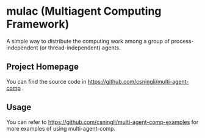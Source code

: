 # mulac (Multiagent Computing Framework) 

A simple way to distribute the computing work among a group of process-independent (or thread-independent) agents. 

## Project Homepage 

You can find the source code in https://github.com/csningli/multi-agent-comp .

## Usage

You can refer to https://github.com/csningli/multi-agent-comp-examples for more examples of using multi-agent-comp.
